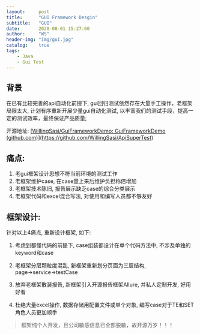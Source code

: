 ```yaml
---
layout:     post
title:      "GUI Framework Desgin"
subtitle:   "GUI"
date:       2020-08-01 15:27:00
author:     "WS"
header-img: "img/gui.jpg"
catalog:    true
tags:
    - Java
    - Gui Test
---
```


## 背景

  在已有比较完善的api自动化前提下, gui回归测试依然存在大量手工操作，老框架局限太大, 计划有序重新开展少量gui自动化测试, 以丰富我们的测试手段，提高一定的测试效率，最终保证产品质量;

开源地址: [[WillingSasi/GuiFrameworkDemo: GuiFrameworkDemo (github.com)](https://github.com/WillingSasi/GuiFrameworkDemo)](https://github.com/WillingSasi/ApiSuperTest)

## 痛点:

1. 老gui框架设计思想不符当前环境的测试工作
2. 老框架维护case, 在case量上来后维护负担称倍增加
3. 老框架技术陈旧, 报告展示缺乏case的综合分类展示
4. 老框架代码和excel混合写法, 对使用和编写人员都不够友好

## 框架设计:

针对以上4痛点, 重新设计框架, 如下:

1. 考虑到都懂代码的前提下, case组装都设计在单个代码方法中, 不涉及单独的keyword和case

2. 老框架分层颗粒度混乱, 新框架重新划分页面为三层结构, page→service→testCase

3. 放弃老框架散装报告, 新框架引入开源报告框架Allure, 并私人定制开发, 好用好看

4. 杜绝大量excel操作, 数据存储用配置文件或单个对象, 编写case对于TE和SET角色人员更加顺手

> 框架纯个人开发，且公司敏感信息已全部脱敏，故开源万岁！！！

